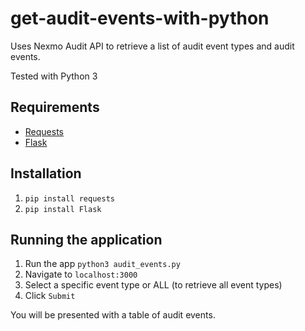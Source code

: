 # get-audit-events-with-python

Uses Nexmo Audit API to retrieve a list of audit event types and audit events.

Tested with Python 3

## Requirements

* [Requests](http://docs.python-requests.org/en/master/)
* [Flask](http://flask.pocoo.org/)

## Installation

1. `pip install requests` 
2. `pip install Flask`

## Running the application

1. Run the app `python3 audit_events.py` 
2. Navigate to `localhost:3000`
3. Select a specific event type or ALL (to retrieve all event types)
4. Click `Submit`

You will be presented with a table of audit events.
